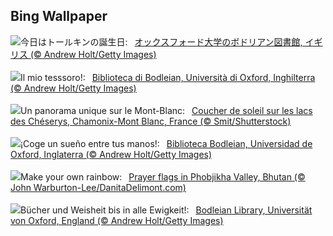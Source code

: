 ## Bing Wallpaper
![](https://www.bing.com/th?id=OHR.BodleianCeiling_JA-JP1889636385_UHD.jpg&w=1000)今日はトールキンの誕生日:&nbsp;&ensp;[オックスフォード大学のボドリアン図書館, イギリス (© Andrew Holt/Getty Images)](https://www.bing.com/th?id=OHR.BodleianCeiling_JA-JP1889636385_UHD.jpg)
<br><br/>
![](https://www.bing.com/th?id=OHR.BodleianCeiling_IT-IT4543985613_UHD.jpg&w=1000)Il mio tesssoro!:&nbsp;&ensp;[Biblioteca di Bodleian, Università di Oxford, Inghilterra (© Andrew Holt/Getty Images)](https://www.bing.com/th?id=OHR.BodleianCeiling_IT-IT4543985613_UHD.jpg)
<br><br/>
![](https://www.bing.com/th?id=OHR.Cheserys_FR-FR0495311297_UHD.jpg&w=1000)Un panorama unique sur le Mont-Blanc:&nbsp;&ensp;[Coucher de soleil sur les lacs des Chéserys, Chamonix-Mont Blanc, France (© Smit/Shutterstock)](https://www.bing.com/th?id=OHR.Cheserys_FR-FR0495311297_UHD.jpg)
<br><br/>
![](https://www.bing.com/th?id=OHR.BodleianCeiling_ES-ES8751450139_UHD.jpg&w=1000)¡Coge un sueño entre tus manos!:&nbsp;&ensp;[Biblioteca Bodleian, Universidad de Oxford, Inglaterra (© Andrew Holt/Getty Images)](https://www.bing.com/th?id=OHR.BodleianCeiling_ES-ES8751450139_UHD.jpg)
<br><br/>
![](https://www.bing.com/th?id=OHR.BhutanSolstice_EN-GB3360165069_UHD.jpg&w=1000)Make your own rainbow:&nbsp;&ensp;[Prayer flags in Phobjikha Valley, Bhutan (© John Warburton-Lee/DanitaDelimont.com)](https://www.bing.com/th?id=OHR.BhutanSolstice_EN-GB3360165069_UHD.jpg)
<br><br/>
![](https://www.bing.com/th?id=OHR.BodleianCeiling_DE-DE0740071981_UHD.jpg&w=1000)Bücher und Weisheit bis in alle Ewigkeit!:&nbsp;&ensp;[Bodleian Library, Universität von Oxford, England (© Andrew Holt/Getty Images)](https://www.bing.com/th?id=OHR.BodleianCeiling_DE-DE0740071981_UHD.jpg)
<br><br/>
